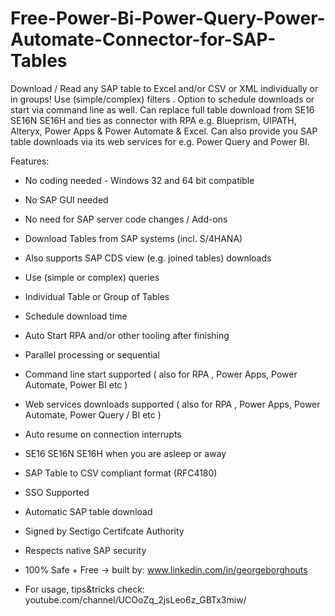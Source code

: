 # Free-Power-Bi-Power-Query-Power-Automate-Connector-for-SAP-Tables

Download / Read any SAP table to Excel and/or CSV or XML individually or in groups! Use (simple/complex) filters .
Option to schedule downloads or start via command line as well. Can replace full table download from SE16 SE16N SE16H and ties as connector with RPA e.g. Blueprism, UIPATH, Alteryx, Power Apps & Power Automate & Excel. Can also provide you SAP table downloads via its web services for e.g. Power Query and Power BI.

Features:
- No coding needed - Windows 32 and 64 bit compatible
- No SAP GUI needed
- No need for SAP server code changes / Add-ons
- Download Tables from SAP systems (incl. S/4HANA)
- Also supports SAP CDS view (e.g. joined tables) downloads
- Use (simple or complex) queries
- Individual Table or Group of Tables
- Schedule download time
- Auto Start RPA and/or other tooling after finishing
- Parallel processing or sequential
- Command line start supported ( also for RPA , Power Apps, Power Automate, Power BI etc )
- Web services downloads supported ( also for RPA , Power Apps, Power Automate, Power Query / BI etc )
- Auto resume on connection interrupts
- SE16 SE16N SE16H when you are asleep or away
- SAP Table to CSV compliant format (RFC4180)
- SSO Supported
- Automatic SAP table download
- Signed by Sectigo Certifcate Authority
- Respects native SAP security
- 100% Safe + Free -> built by: www.linkedin.com/in/georgeborghouts

- For usage, tips&tricks check: youtube.com/channel/UCOoZq_2jsLeo6z_GBTx3miw/
